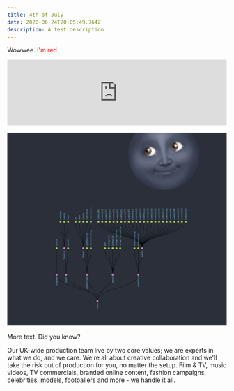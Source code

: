 ```yaml
---
title: 4th of July
date: 2020-06-24T20:05:49.764Z
description: A test description
---
```

Wowwee. <span style="color: red;">I'm red</span>.

<iframe src="https://player.vimeo.com/video/254849811" width="100%" frameborder="0" webkitallowfullscreen mozallowfullscreen allowfullscreen></iframe>

![](mooon.png)

More text. Did you know?

Our UK-wide production team live by two core values; we are experts in what we do, and we care. We're all about creative collaboration and we'll take the risk out of production for you, no matter the setup. Film & TV, music videos, TV commercials, branded online content, fashion campaigns, celebrities, models, footballers and more - we handle it all.